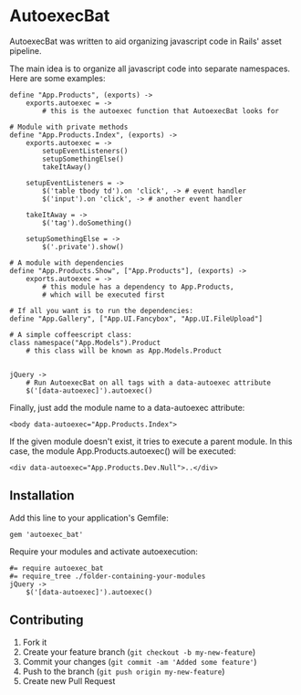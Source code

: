 # AutoexecBat

AutoexecBat was written to aid organizing javascript code in Rails' asset pipeline.

The main idea is to organize all javascript code into separate namespaces.
Here are some examples:
    
    define "App.Products", (exports) ->
        exports.autoexec = ->
            # this is the autoexec function that AutoexecBat looks for
    
    # Module with private methods
    define "App.Products.Index", (exports) ->
        exports.autoexec = ->
            setupEventListeners()
            setupSomethingElse()
            takeItAway()
        
        setupEventListeners = ->
            $('table tbody td').on 'click', -> # event handler
            $('input').on 'click', -> # another event handler
        
        takeItAway = ->
            $('tag').doSomething()

        setupSomethingElse = ->
            $('.private').show()
            
    # A module with dependencies
    define "App.Products.Show", ["App.Products"], (exports) ->
        exports.autoexec = ->
            # this module has a dependency to App.Products,
            # which will be executed first

    # If all you want is to run the dependencies:
    define "App.Gallery", ["App.UI.Fancybox", "App.UI.FileUpload"]
    
    # A simple coffeescript class:
    class namespace("App.Models").Product
        # this class will be known as App.Models.Product
        

    jQuery ->
        # Run AutoexecBat on all tags with a data-autoexec attribute
        $('[data-autoexec]').autoexec()

Finally, just add the module name to a data-autoexec attribute:

    <body data-autoexec="App.Products.Index">
        
If the given module doesn't exist, it tries to execute a parent module.
In this case, the module App.Products.autoexec() will be executed:

    <div data-autoexec="App.Products.Dev.Null">..</div>
    

## Installation

Add this line to your application's Gemfile:

    gem 'autoexec_bat'

Require your modules and activate autoexecution:

    #= require autoexec_bat
    #= require_tree ./folder-containing-your-modules
    jQuery ->
        $('[data-autoexec]').autoexec()


## Contributing

1. Fork it
2. Create your feature branch (`git checkout -b my-new-feature`)
3. Commit your changes (`git commit -am 'Added some feature'`)
4. Push to the branch (`git push origin my-new-feature`)
5. Create new Pull Request
